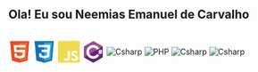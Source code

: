 ## Ola! Eu sou Neemias Emanuel de Carvalho 

<div style="display: inline_block"><br>
  <img align="center" alt="HTML" height="40" width="40" src="https://raw.githubusercontent.com/devicons/devicon/master/icons/html5/html5-original.svg">
  <img align="center" alt="CSS" height="40" width="40" src="https://raw.githubusercontent.com/devicons/devicon/master/icons/css3/css3-original.svg">
  <img align="center" alt="Js" height="40" width="40" src="https://raw.githubusercontent.com/devicons/devicon/master/icons/javascript/javascript-plain.svg">
  <img align="center" alt="Csharp" height="40" width="40" src="https://raw.githubusercontent.com/devicons/devicon/master/icons/csharp/csharp-original.svg">
  <img align="center" alt="Csharp" height="40" width="40" src="https://cdn.jsdelivr.net/gh/devicons/devicon@latest/icons/c/c-original.svg" />
  <img align="center" alt="PHP" height="50" width="50" src="https://cdn.jsdelivr.net/gh/devicons/devicon@latest/icons/php/php-original.svg" />
  <img align="center" alt="Csharp" height="60" width="50" src="https://cdn.jsdelivr.net/gh/devicons/devicon@latest/icons/java/java-original-wordmark.svg" />
  <img align="center" alt="Csharp" height="60" width="60" src="https://cdn.jsdelivr.net/gh/devicons/devicon@latest/icons/mysql/mysql-original-wordmark.svg" />          
</div>

<!--
**NeemiasEmanuel/NeemiasEmanuel** is a ✨ _special_ ✨ repository because its `README.md` (this file) appears on your GitHub profile.

Here are some ideas to get you started:

- 🔭 I’m currently working on ...
- 🌱 I’m currently learning ...
- 👯 I’m looking to collaborate on ...
- 🤔 I’m looking for help with ...
- 💬 Ask me about ...
- 📫 How to reach me: ...
- 😄 Pronouns: ...
- ⚡ Fun fact: ...
-->

